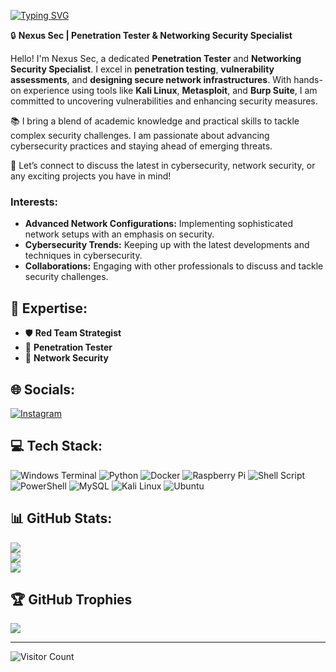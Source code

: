 [![Typing SVG](https://readme-typing-svg.demolab.com?font=Fira+Code&pause=1000&color=00F712&width=435&lines=Hello%2C+I'm+Nexus+Sec%2C+a+Cybersecurity+Professional)](https://git.io/typing-svg)

🔒 **Nexus Sec | Penetration Tester & Networking Security Specialist**

Hello! I'm Nexus Sec, a dedicated **Penetration Tester** and **Networking Security Specialist**. I excel in **penetration testing**, **vulnerability assessments**, and **designing secure network infrastructures**. With hands-on experience using tools like **Kali Linux**, **Metasploit**, and **Burp Suite**, I am committed to uncovering vulnerabilities and enhancing security measures.

📚 I bring a blend of academic knowledge and practical skills to tackle complex security challenges. I am passionate about advancing cybersecurity practices and staying ahead of emerging threats.

💬 Let’s connect to discuss the latest in cybersecurity, network security, or any exciting projects you have in mind!

### Interests:
- **Advanced Network Configurations:** Implementing sophisticated network setups with an emphasis on security.
- **Cybersecurity Trends:** Keeping up with the latest developments and techniques in cybersecurity.
- **Collaborations:** Engaging with other professionals to discuss and tackle security challenges.

## 🚀 Expertise:
- 🛡️ **Red Team Strategist**
- 🪬 **Penetration Tester**
- 📡 **Network Security**

## 🌐 Socials:
[![Instagram](https://img.shields.io/badge/Instagram-%23E4405F.svg?logo=Instagram&logoColor=white)](https://instagram.com/nexussecelite) 

## 💻 Tech Stack:
![Windows Terminal](https://img.shields.io/badge/Windows%20Terminal-%234D4D4D.svg?style=for-the-badge&logo=windows-terminal&logoColor=white) 
![Python](https://img.shields.io/badge/python-3670A0?style=for-the-badge&logo=python&logoColor=ffdd54) 
![Docker](https://img.shields.io/badge/docker-%230db7ed.svg?style=for-the-badge&logo=docker&logoColor=white) 
![Raspberry Pi](https://img.shields.io/badge/-RaspberryPi-C51A4A?style=for-the-badge&logo=Raspberry-Pi) 
![Shell Script](https://img.shields.io/badge/shell_script-%23121011.svg?style=for-the-badge&logo=gnu-bash&logoColor=white) 
![PowerShell](https://img.shields.io/badge/PowerShell-%235391FE.svg?style=for-the-badge&logo=powershell&logoColor=white) 
![MySQL](https://img.shields.io/badge/mysql-4479A1.svg?style=for-the-badge&logo=mysql&logoColor=white)
![Kali Linux](https://img.shields.io/badge/Kali%20Linux-000000.svg?style=for-the-badge&logo=kali-linux&logoColor=white) 
![Ubuntu](https://img.shields.io/badge/Ubuntu-E95420.svg?style=for-the-badge&logo=ubuntu&logoColor=white) 

## 📊 GitHub Stats:
![](https://github-readme-stats.vercel.app/api?username=nexussecelite&theme=dark&hide_border=false&include_all_commits=false&count_private=false)<br/>
![](https://github-readme-streak-stats.herokuapp.com/?user=nexussecelite&theme=dark&hide_border=false)<br/>
![](https://github-readme-stats.vercel.app/api/top-langs/?username=nexussecelite&theme=dark&hide_border=false&include_all_commits=false&count_private=false&layout=compact)

## 🏆 GitHub Trophies
![](https://github-profile-trophy.vercel.app/?username=nexussecelite&theme=radical&no-frame=false&no-bg=true&margin-w=4)

---

![Visitor Count](https://profile-counter.glitch.me/nexussecelite/count.svg)

